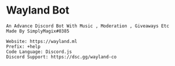 # Wayland Bot
	An Advance Discord Bot With Music , Moderation , Giveaways Etc
	Made By SimplyMagix#0385

	Website: https://wayland.ml
	Prefix: +help
	Code Language: Discord.js
	Discord Support: https://dsc.gg/wayland-co

